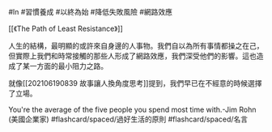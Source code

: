 #ln #習慣養成 #以終為始 #降低失敗風險 #網路效應

[[《The Path of Least Resistance》]]

人生的結構，最明顯的或許來自身邊的人事物。我們自以為所有事情都操之在己，但實際上我們和時常接觸的那些人形成了網路效應，我們深受他們的影響。這也造成了某一方面的最小阻力之路。

就像[[202106190839 故事讓人換角度思考]]提到，我們早已在不經意的時候選擇了立場。

You're the average of the five people you spend most time with.-Jim Rohn (美國企業家) #flashcard/spaced/過好生活的原則 #flashcard/spaced/名言 